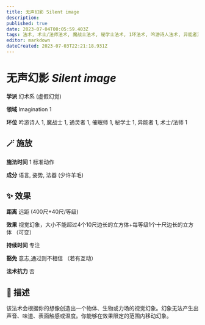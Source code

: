 ```yaml
---
title: 无声幻影 Silent image
description: 
published: true
date: 2023-07-04T00:05:59.403Z
tags: 法术, 术士/法师法术, 魔战士法术, 秘学士法术, 1环法术, 吟游诗人法术, 异能者法术, 催眠师法术, 通灵者法术, 幻术系, 虚假幻觉, imagination
editor: markdown
dateCreated: 2023-07-03T22:21:18.931Z
---
```


# **无声幻影** *Silent image*

**学派** 幻术系 (虚假幻觉) 

**领域** Imagination 1

**环位** 吟游诗人 1, 魔战士 1, 通灵者 1, 催眠师 1, 秘学士 1, 异能者 1, 术士/法师 1

## 🪄 施放

**施法时间** 1 标准动作

**成分** 语言, 姿势, 法器 (少许羊毛)

## ✨ 效果  

**距离** 远距 (400尺+40尺/等级) 

**效果** 视觉幻象，大小不能超过4个10尺边长的立方体+每等级1个十尺边长的立方体 （可变） 

**持续时间** 专注 

**豁免** 意志,通过则不相信 （若有互动）

**法术抗力** 否

## 📖 描述

该法术会根据你的想像创造出一个物体、生物或力场的视觉幻象。幻象无法产生出声音、味道、表面触感或温度。你能够在效果限定的范围内移动幻象。
    